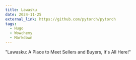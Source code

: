 ```yaml
---
title: Lawasku 
date: 2024-11-25
external_link: https://github.com/pytorch/pytorch
tags:
  - Hugo
  - Wowchemy
  - Markdown
---
```


"Lawasku: A Place to Meet Sellers and Buyers, It's All Here!"

<!--more-->
